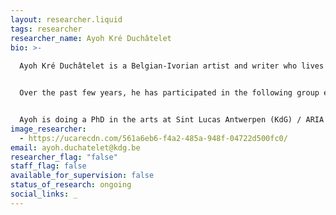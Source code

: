```yaml
---
layout: researcher.liquid
tags: researcher
researcher_name: Ayoh Kré Duchâtelet
bio: >-
  
  Ayoh Kré Duchâtelet is a Belgian-Ivorian artist and writer who lives and works in Brussels. He conducts documentary research on colonial and contemporary situations. His research gives form to heterogeneous fictional assemblages that combine text, image, video and sound. He is nourished by a variety of questions concerning the relationship between affect, image and imperialism, and the construction and circulation of imaginaries in the context of what V.Y. Mudimbe has called "The Invention of Africa" and Joseph Tonda has called "Afrodystopia".


  Over the past few years, he has participated in the following group exhibitions: The Busan Biennale 2024, Seeing in the Dark (Busan), Branching Streams. Sketches of Kinship at Théodore Monod Museum (Dakar) in 2024, Style Congo. Heritage & Heresy at Civa (Brussels) in 2023,... ; His texts have been published by La Criée centre d’art contemporain (Rennes), Civa (Brussels), Ròt-Bò-Krik (La Grotte aux poissons aveugles to be published in october 2025). 


  Ayoh is doing a PhD in the arts at Sint Lucas Antwerpen (KdG) / ARIA (University of Antwerp), entitled *Hearing room: Ghosts of the African Democratic Assembly.*
image_researcher:
  - https://ucarecdn.com/561a6eb6-f4a2-485a-948f-04722d500fc0/
email: ayoh.duchatelet@kdg.be
researcher_flag: "false"
staff_flag: false
available_for_supervision: false
status_of_research: ongoing
social_links: _
---
```

